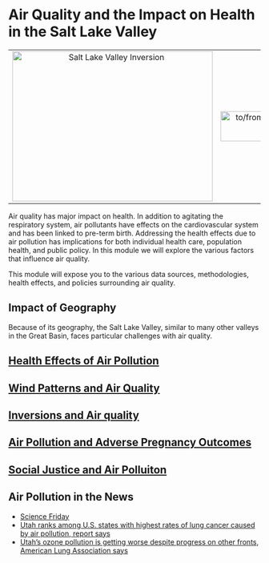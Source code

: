 # Air Quality and the Impact on Health in the Salt Lake Valley

<table border="0">
<tr>

<td align="center" valign="center">
<img src="https://www.sciencefriday.com/wp-content/uploads/2014/03/IMG_0196.jpg" alt="Salt Lake Valley Inversion" width="400" height="300">
<br />
</td>

<td align="center" valign="center">
<a href="https://github.com/blaylockbk">
<img src="https://image.freepik.com/free-icon/arrow-bold-right-ios-7-symbol_318-35504.jpg" alt="to/from" width="100" height="60"/></a>
<br />
</td>

<td align="center" valign="center">
<img src="https://farm1.staticflickr.com/735/31514621884_f75f695d32.jpg" alt="infographic" width="400" height="300"/>
<br />
</td>
</tr>

</table>

Air quality has major impact on health. In addition to agitating the respiratory system, air pollutants have effects on the cardiovascular system
and has been linked to pre-term birth. Addressing the health effects due to air pollution has implications for both individual health care,
population health, and public policy. In this module we will explore the various factors that influence air quality.

This module will expose you to the various data sources, methodologies, health effects, and policies surrounding air quality.

## Impact of Geography

Because of its geography, the Salt Lake Valley, similar to many other valleys in the Great Basin, faces particular challenges with air quality.

## [Health Effects of Air Pollution](./health_effects/README.md)

## [Wind Patterns and Air Quality](./windrose/README.md)

## [Inversions and Air quality](./inversions/README.md)

## [Air Pollution and Adverse Pregnancy Outcomes](./pregnacy_outcomes/README.md)

## [Social Justice and Air Polluiton](./social_justice/README.md)

## Air Pollution in the News

* [Science Friday](https://www.sciencefriday.com/articles/utahs-winter-haze-a-pollution-problem/)
* [Utah ranks among U.S. states with highest rates of lung cancer caused by air pollution, report says](https://www.sltrib.com/news/environment/2018/04/16/utah-ranks-among-us-states-with-highest-rates-of-lung-cancer-caused-by-air-pollution-report-says/)
* [Utah’s ozone pollution is getting worse despite progress on other fronts, American Lung Association says](https://www.sltrib.com/news/2018/04/18/utahs-ozone-pollution-is-getting-worse-despite-progress-on-other-fronts-american-lung-association-says/)
